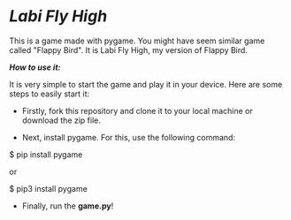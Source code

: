 # _Labi Fly High_

This is a game made with pygame. You might have seem similar game called "Flappy Bird". It is Labi Fly High, my version of Flappy Bird.

**_How to use it:_**

It is very simple to start the game and play it in your device. Here are some steps to easily start it:

- Firstly, fork this repository and clone it to your local machine or download the zip file. 

- Next, install pygame. For this, use the following command: 

$ pip install pygame 

or 

$ pip3 install pygame

- Finally, run the **game.py**!


